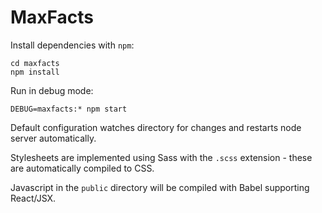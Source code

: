 MaxFacts
========

Install dependencies with `npm`:

	cd maxfacts
	npm install

Run in debug mode:

	DEBUG=maxfacts:* npm start

Default configuration watches directory for changes and restarts node server automatically.

Stylesheets are implemented using Sass with the `.scss` extension - these are automatically compiled to CSS.

Javascript in the `public` directory will be compiled with Babel supporting React/JSX.
